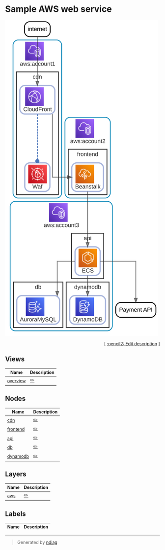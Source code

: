 # Sample AWS web service

![view](view-overview.svg)



<p align="right">
  [ <a href="../../ndiag.descriptions/_index.md">:pencil2: Edit description</a> ]
</p>


## Views

| Name | Description |
| --- | --- |
| [overview](view-overview.md) | <a href="../../ndiag.descriptions/_view-overview.md">:pencil2:</a> |

## Nodes

| Name | Description |
| --- | --- |
| [cdn](node-cdn.md) | <a href="../../ndiag.descriptions/_node-cdn.md">:pencil2:</a> |
| [frontend](node-frontend.md) | <a href="../../ndiag.descriptions/_node-frontend.md">:pencil2:</a> |
| [api](node-api.md) | <a href="../../ndiag.descriptions/_node-api.md">:pencil2:</a> |
| [db](node-db.md) | <a href="../../ndiag.descriptions/_node-db.md">:pencil2:</a> |
| [dynamodb](node-dynamodb.md) | <a href="../../ndiag.descriptions/_node-dynamodb.md">:pencil2:</a> |

## Layers

| Name | Description |
| --- | --- |
| [aws](layer-aws.md) | <a href="../../ndiag.descriptions/_layer-aws.md">:pencil2:</a> |

## Labels

| Name | Description |
| --- | --- |

---

> Generated by [ndiag](https://github.com/k1LoW/ndiag)
